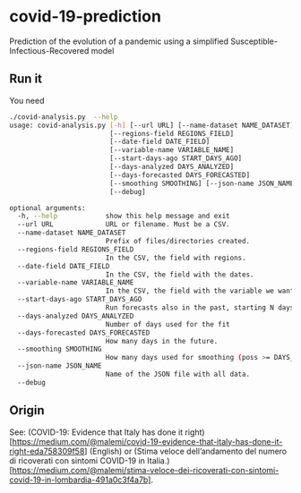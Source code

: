 # covid-19-prediction

Prediction of the evolution of a pandemic using a simplified Susceptible-Infectious-Recovered model

## Run it

You need 

```bash
./covid-analysis.py  --help
usage: covid-analysis.py [-h] [--url URL] [--name-dataset NAME_DATASET]
                         [--regions-field REGIONS_FIELD]
                         [--date-field DATE_FIELD]
                         [--variable-name VARIABLE_NAME]
                         [--start-days-ago START_DAYS_AGO]
                         [--days-analyzed DAYS_ANALYZED]
                         [--days-forecasted DAYS_FORECASTED]
                         [--smoothing SMOOTHING] [--json-name JSON_NAME]
                         [--debug]

optional arguments:
  -h, --help            show this help message and exit
  --url URL             URL or filename. Must be a CSV.
  --name-dataset NAME_DATASET
                        Prefix of files/directories created.
  --regions-field REGIONS_FIELD
                        In the CSV, the field with regions.
  --date-field DATE_FIELD
                        In the CSV, the field with the dates.
  --variable-name VARIABLE_NAME
                        In the CSV, the field with the variable we want to predict.
  --start-days-ago START_DAYS_AGO
                        Run forecasts also in the past, starting N days ago.
  --days-analyzed DAYS_ANALYZED
                        Number of days used for the fit
  --days-forecasted DAYS_FORECASTED
                        How many days in the future.
  --smoothing SMOOTHING
                        How many days used for smoothing (poss >= DAYS_ANALYZED).
  --json-name JSON_NAME
                        Name of the JSON file with all data.
  --debug
```  

## Origin

See: (COVID-19: Evidence that Italy has done it right)[https://medium.com/@malemi/covid-19-evidence-that-italy-has-done-it-right-eda758309f58] (English)
or (Stima veloce dell’andamento del numero di ricoverati con sintomi COVID-19 in Italia.)[https://medium.com/@malemi/stima-veloce-dei-ricoverati-con-sintomi-covid-19-in-lombardia-491a0c3f4a7b].
